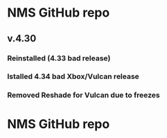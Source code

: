 # NMS GitHub repo
## v.4.30
### Reinstalled (4.33 bad release)
### Istalled 4.34 bad Xbox/Vulcan release
### Removed Reshade for Vulcan due to freezes

# NMS GitHub repo 
